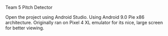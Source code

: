 Team 5 Pitch Detector

Open the project using Android Studio. Using Android 9.0 Pie x86 architecture. Originally ran on Pixel 4 XL emulator for its nice, large screen for better viewing.